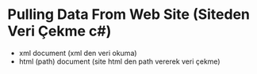 # Pulling Data From Web Site (Siteden Veri Çekme c#)

- xml document (xml den veri okuma)
- html (path) document (site html den path vererek veri çekme)
